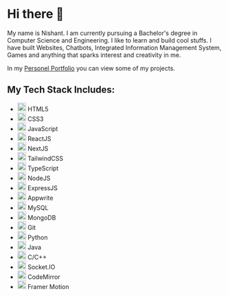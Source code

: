 # Hi there 👋

My name is Nishant. I am currently pursuing a Bachelor's degree in Computer Science and Engineering. I like to learn and build cool stuffs.
I have built Websites, Chatbots, Integrated Information Management System, Games and anything that sparks interest and creativity in me.

In my [Personel Portfolio](https://nishant-app.vercel.app/) you can view some of my projects.

## My Tech Stack Includes:
* <img src="https://example.com/html5-logo.png" alt="HTML5" height="20"/> HTML5
* <img src="https://example.com/css3-logo.png" alt="CSS3" height="20"/> CSS3
* <img src="https://example.com/javascript-logo.png" alt="JavaScript" height="20"/> JavaScript
* <img src="	https://raw.githubusercontent.com/reactjs/reactjs.org/main/src/icons/logo.svg" alt="ReactJS" height="20"/> ReactJS
* <img src="https://example.com/nextjs-logo.png" alt="NextJS" height="20"/> NextJS
* <img src="https://example.com/tailwindcss-logo.png" alt="TailwindCSS" height="20"/> TailwindCSS
* <img src="https://example.com/typescript-logo.png" alt="TypeScript" height="20"/> TypeScript
* <img src="https://example.com/nodejs-logo.png" alt="NodeJS" height="20"/> NodeJS
* <img src="https://example.com/expressjs-logo.png" alt="ExpressJS" height="20"/> ExpressJS
* <img src="https://example.com/appwrite-logo.png" alt="Appwrite" height="20"/> Appwrite
* <img src="https://example.com/mysql-logo.png" alt="MySQL" height="20"/> MySQL
* <img src="https://example.com/mongodb-logo.png" alt="MongoDB" height="20"/> MongoDB
* <img src="https://example.com/git-logo.png" alt="Git" height="20"/> Git
* <img src="https://example.com/python-logo.png" alt="Python" height="20"/> Python
* <img src="https://example.com/java-logo.png" alt="Java" height="20"/> Java
* <img src="https://example.com/c-cplusplus-logo.png" alt="C/C++" height="20"/> C/C++
* <img src="https://example.com/socket-io-logo.png" alt="Socket.IO" height="20"/> Socket.IO
* <img src="https://example.com/codemirror-logo.png" alt="CodeMirror" height="20"/> CodeMirror
* <img src="https://example.com/framer-motion-logo.png" alt="Framer Motion" height="20"/> Framer Motion




